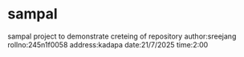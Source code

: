 # sampal
sampal project to demonstrate  creteing of repository
author:sreejang
rollno:245n1f0058
address:kadapa
date:21/7/2025
time:2:00
